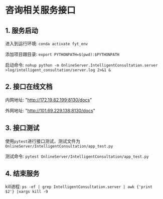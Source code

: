 # 咨询相关服务接口

## 1. 服务启动
进入到运行环境: `conda activate fyt_env`

添加项目跟目录: `export PYTHONPATH=$(pwd):$PYTHONPATH`

启动命令:
`nohup python -m OnlineServer.IntelligentConsultation.server >log/intelligent_consultation/server.log 2>&1 &`

## 2. 接口在线文档
内网地址: "http://172.19.82.199:8130/docs"

外网地址: "http://101.69.229.138:8130/docs"

## 3. 接口测试
使用`pytest`进行接口测试，测试文件为`OnlineServer/IntelligentConsultation/app_test.py`

测试命令:
`pytest OnlineServer/IntelligentConsultation/app_test.py`

## 4. 结束服务
kill进程: `ps -ef | grep IntelligentConsultation.server | awk {'print $2'} |xargs kill -9`